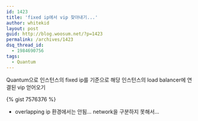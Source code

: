 ```yaml
---
id: 1423
title: 'fixed ip에서 vip 찾아내기...'
author: whitekid
layout: post
guid: http://blog.woosum.net/?p=1423
permalink: /archives/1423
dsq_thread_id:
  - 1984690756
tags:
  - Quantum
---
```

Quantum으로 인스턴스의 fixed ip를 기준으로 해당 인스턴스의 load balancer에 연결된 vip 얻어오기

{% gist 7576376 %}

  * overlapping ip 환경에서는 안됨... network을 구분하지 못해서...

